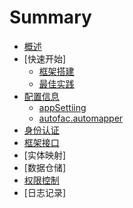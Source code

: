 # Summary



* [概述](概述/SUMMARY.md)
* [快速开始]
  * [框架搭建](/快速开始/框架搭建.md)
  * [最佳实践](/快速开始/最佳实践.md)
* [配置信息](配置信息/SUMMARY.md)
  * [appSettiing](配置信息/appsetting.md)
  * [autofac.automapper](配置信息/Config/AutoFac/autofac.automapper.md)
* [身份认证](身份认证/SUMMARY.md)
* [框架接口](框架接口/SUMMARY.md)
* [实体映射]
* [数据仓储]
* [权限控制](权限控制/SUMMARY.md)
* [日志记录]


